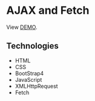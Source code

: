 # AJAX and Fetch

View [DEMO](https://harry-chiu.github.io/react-developer-roadmap-challenge/step2).

## Technologies

- HTML
- CSS
- BootStrap4
- JavaScript
- XMLHttpRequest
- Fetch